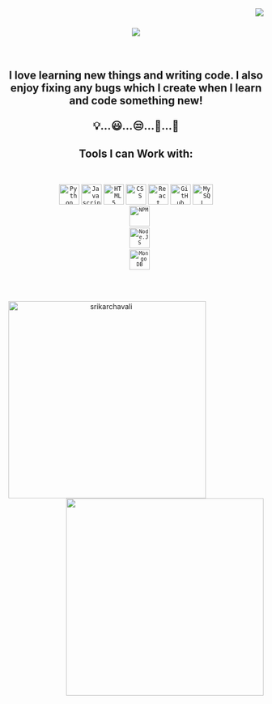 <!-- <h1 align="center">Hi 👋, I'm Srikar Chavali!</h1>
<br>

- 🔭 I’m currently working on a course to become a full stack developer 
- 🌱 I’m currently learning HTML, CSS and JavaScript -->


<img align="right" src="https://visitor-badge.laobi.icu/badge?page_id=srikarchavali">

<h1 align="center">
  <a href="https://git.io/typing-svg">
    <img src="https://readme-typing-svg.herokuapp.com?color=%2336BCF7&duration=3000&center=true&lines=Hello%2C+There!%F0%9F%91%8B;My+name+is+srikar+chavali....+;I+am+a+software+developer;Nice+to+meet+You!">
  </a>
</h1>
<br>
<h2 align="center">
  I love learning new things and writing code. I also enjoy fixing any bugs which I create when I learn and code something new!
  <br>
  <br>
  💡...😃...😒...🤔...🤩
</h2>


<h2 align="center">Tools I can Work with:<br></h2>
<br>
<p align="center">
  <code><img title="Python" height="40" src="https://upload.wikimedia.org/wikipedia/commons/thumb/c/c3/Python-logo-notext.svg/768px-Python-logo-notext.svg.png"></code>
  <code><img title="Javascript" height="40" src="https://upload.wikimedia.org/wikipedia/commons/6/6a/JavaScript-logo.png"></code>
  <code><img title="HTML5" height="40" src="https://upload.wikimedia.org/wikipedia/commons/thumb/6/61/HTML5_logo_and_wordmark.svg/512px-HTML5_logo_and_wordmark.svg.png"></code>
  <code><img title="CSS" height="40" src="https://upload.wikimedia.org/wikipedia/commons/thumb/d/d5/CSS3_logo_and_wordmark.svg/1200px-CSS3_logo_and_wordmark.svg.png"></code>
  <code><img title="React" height="40" src="https://www.import.io/wp-content/uploads/2017/10/React-logo-1.png"></code>
  <code><img title="GitHub" height="40" src="https://cdn-icons-png.flaticon.com/512/25/25231.png"></code>
  <code><img title="MySQL" height="40" src="https://download.logo.wine/logo/MySQL/MySQL-Logo.wine.png"</code>
  <code><img title="NPM" height="40" src="https://upload.wikimedia.org/wikipedia/commons/thumb/d/db/Npm-logo.svg/2560px-Npm-logo.svg.png"></code>
  <code><img title="Node.JS" height="40" src="https://upload.wikimedia.org/wikipedia/commons/thumb/d/d9/Node.js_logo.svg/1280px-Node.js_logo.svg.png"></code>
  <code><img title="Mongo DB" height="40" src="https://www.logolynx.com/images/logolynx/99/991650c8d4d9179da5a7432655fb2b0e.png"></code>
  </code>
</p>
<br>
<p align=center>
  <div align=center>
    <a href="https://github.com/srikarchavali/github-readme-streak-stats" title="Go to Source">
      <img align="left" width=390 src="https://github-readme-streak-stats.herokuapp.com/?user=srikarchavali&theme=react&border=61dafb&hide_border=true" alt="srikarchavali" />
    </a>
    <a href="https://github.com/srikarchavali/github-readme-stats" title="Go to Source">
      <img align="right" width=390 src="https://github-readme-stats.vercel.app/api?username=srikarchavali&show_icons=true&theme=react&border_color=61dafb&hide_border=true" />
    </a>
  </div>
</p>
<!--
**srikarchavali/srikarchavali** is a ✨ _special_ ✨ repository because its `README.md` (this file) appears on your GitHub profile.

Here are some ideas to get you started:

- 🔭 I’m currently working on a course to become a full stack developer 
- 🌱 I’m currently learning HTML, CSS and JavaScript
- 👯 I’m looking to collaborate on ...
- 🤔 I’m looking for help with ...
- 💬 Ask me about ...
- 📫 How to reach me: ...
- 😄 Pronouns: ...
- ⚡ Fun fact: ...
-->
